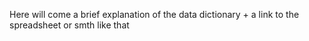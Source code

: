Here will come a brief explanation of the data dictionary + a link to the spreadsheet or smth like that 